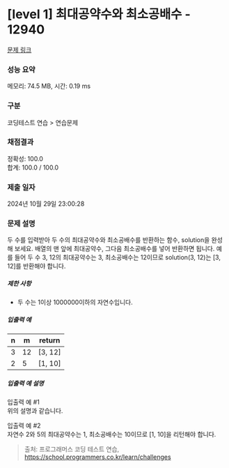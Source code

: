 # [level 1] 최대공약수와 최소공배수 - 12940 

[문제 링크](https://school.programmers.co.kr/learn/courses/30/lessons/12940?language=java) 

### 성능 요약

메모리: 74.5 MB, 시간: 0.19 ms

### 구분

코딩테스트 연습 > 연습문제

### 채점결과

정확성: 100.0<br/>합계: 100.0 / 100.0

### 제출 일자

2024년 10월 29일 23:00:28

### 문제 설명

<p>두 수를 입력받아 두 수의 최대공약수와 최소공배수를 반환하는 함수, solution을 완성해 보세요. 배열의 맨 앞에 최대공약수, 그다음 최소공배수를 넣어 반환하면 됩니다. 예를 들어 두 수 3, 12의 최대공약수는 3, 최소공배수는 12이므로 solution(3, 12)는 [3, 12]를 반환해야 합니다.</p>

<h5>제한 사항</h5>

<ul>
<li>두 수는 1이상 1000000이하의 자연수입니다.</li>
</ul>

<h5>입출력 예</h5>
<table class="table">
        <thead><tr>
<th>n</th>
<th>m</th>
<th>return</th>
</tr>
</thead>
        <tbody><tr>
<td>3</td>
<td>12</td>
<td>[3, 12]</td>
</tr>
<tr>
<td>2</td>
<td>5</td>
<td>[1, 10]</td>
</tr>
</tbody>
      </table>
<h5>입출력 예 설명</h5>

<p>입출력 예 #1<br>
위의 설명과 같습니다.</p>

<p>입출력 예 #2<br>
자연수 2와 5의 최대공약수는 1, 최소공배수는 10이므로 [1, 10]을 리턴해야 합니다.</p>


> 출처: 프로그래머스 코딩 테스트 연습, https://school.programmers.co.kr/learn/challenges